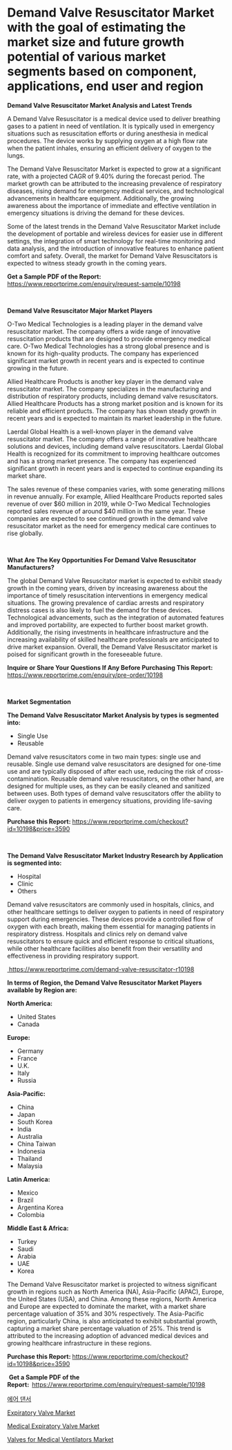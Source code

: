 <p><h1>Demand Valve Resuscitator Market with the goal of estimating the market size and future growth potential of various market segments based on component, applications, end user and region</h1></p><p><strong>Demand Valve Resuscitator Market Analysis and Latest Trends</strong></p>
<p><p>A Demand Valve Resuscitator is a medical device used to deliver breathing gases to a patient in need of ventilation. It is typically used in emergency situations such as resuscitation efforts or during anesthesia in medical procedures. The device works by supplying oxygen at a high flow rate when the patient inhales, ensuring an efficient delivery of oxygen to the lungs.</p><p>The Demand Valve Resuscitator Market is expected to grow at a significant rate, with a projected CAGR of 9.40% during the forecast period. The market growth can be attributed to the increasing prevalence of respiratory diseases, rising demand for emergency medical services, and technological advancements in healthcare equipment. Additionally, the growing awareness about the importance of immediate and effective ventilation in emergency situations is driving the demand for these devices.</p><p>Some of the latest trends in the Demand Valve Resuscitator Market include the development of portable and wireless devices for easier use in different settings, the integration of smart technology for real-time monitoring and data analysis, and the introduction of innovative features to enhance patient comfort and safety. Overall, the market for Demand Valve Resuscitators is expected to witness steady growth in the coming years.</p></p>
<p><strong>Get a Sample PDF of the Report:&nbsp;</strong> <a href="https://www.reportprime.com/enquiry/request-sample/10198">https://www.reportprime.com/enquiry/request-sample/10198</a></p>
<p>&nbsp;</p>
<p><strong>Demand Valve Resuscitator Major Market Players</strong></p>
<p><p>O-Two Medical Technologies is a leading player in the demand valve resuscitator market. The company offers a wide range of innovative resuscitation products that are designed to provide emergency medical care. O-Two Medical Technologies has a strong global presence and is known for its high-quality products. The company has experienced significant market growth in recent years and is expected to continue growing in the future. </p><p>Allied Healthcare Products is another key player in the demand valve resuscitator market. The company specializes in the manufacturing and distribution of respiratory products, including demand valve resuscitators. Allied Healthcare Products has a strong market position and is known for its reliable and efficient products. The company has shown steady growth in recent years and is expected to maintain its market leadership in the future.</p><p>Laerdal Global Health is a well-known player in the demand valve resuscitator market. The company offers a range of innovative healthcare solutions and devices, including demand valve resuscitators. Laerdal Global Health is recognized for its commitment to improving healthcare outcomes and has a strong market presence. The company has experienced significant growth in recent years and is expected to continue expanding its market share.</p><p>The sales revenue of these companies varies, with some generating millions in revenue annually. For example, Allied Healthcare Products reported sales revenue of over $60 million in 2019, while O-Two Medical Technologies reported sales revenue of around $40 million in the same year. These companies are expected to see continued growth in the demand valve resuscitator market as the need for emergency medical care continues to rise globally.</p></p>
<p>&nbsp;</p>
<p><strong>What Are The Key Opportunities For Demand Valve Resuscitator Manufacturers?</strong></p>
<p><p>The global Demand Valve Resuscitator market is expected to exhibit steady growth in the coming years, driven by increasing awareness about the importance of timely resuscitation interventions in emergency medical situations. The growing prevalence of cardiac arrests and respiratory distress cases is also likely to fuel the demand for these devices. Technological advancements, such as the integration of automated features and improved portability, are expected to further boost market growth. Additionally, the rising investments in healthcare infrastructure and the increasing availability of skilled healthcare professionals are anticipated to drive market expansion. Overall, the Demand Valve Resuscitator market is poised for significant growth in the foreseeable future.</p></p>
<p><strong>Inquire or Share Your Questions If Any Before Purchasing This Report:</strong> <a href="https://www.reportprime.com/enquiry/pre-order/10198">https://www.reportprime.com/enquiry/pre-order/10198</a></p>
<p>&nbsp;</p>
<p><strong>Market Segmentation</strong></p>
<p><strong>The Demand Valve Resuscitator Market Analysis by types is segmented into:</strong></p>
<p><ul><li>Single Use</li><li>Reusable</li></ul></p>
<p><p>Demand valve resuscitators come in two main types: single use and reusable. Single use demand valve resuscitators are designed for one-time use and are typically disposed of after each use, reducing the risk of cross-contamination. Reusable demand valve resuscitators, on the other hand, are designed for multiple uses, as they can be easily cleaned and sanitized between uses. Both types of demand valve resuscitators offer the ability to deliver oxygen to patients in emergency situations, providing life-saving care.</p></p>
<p><strong>Purchase this Report:&nbsp;</strong><a href="https://www.reportprime.com/checkout?id=10198&price=3590">https://www.reportprime.com/checkout?id=10198&price=3590</a></p>
<p>&nbsp;</p>
<p><strong>The Demand Valve Resuscitator Market Industry Research by Application is segmented into:</strong></p>
<p><ul><li>Hospital</li><li>Clinic</li><li>Others</li></ul></p>
<p><p>Demand valve resuscitators are commonly used in hospitals, clinics, and other healthcare settings to deliver oxygen to patients in need of respiratory support during emergencies. These devices provide a controlled flow of oxygen with each breath, making them essential for managing patients in respiratory distress. Hospitals and clinics rely on demand valve resuscitators to ensure quick and efficient response to critical situations, while other healthcare facilities also benefit from their versatility and effectiveness in providing respiratory support.</p></p>
<p><a href="https://www.reportprime.com/demand-valve-resuscitator-r10198">&nbsp;https://www.reportprime.com/demand-valve-resuscitator-r10198</a></p>
<p><strong>In terms of Region, the Demand Valve Resuscitator Market Players available by Region are:</strong></p>
<p>
    <p> <strong> North America: </strong>
        <ul>
            <li>United States</li>
            <li>Canada</li>
        </ul>
        </p> 
    <p> <strong> Europe: </strong>
        <ul>
            <li>Germany</li>
            <li>France</li>
            <li>U.K.</li>
            <li>Italy</li>
            <li>Russia</li>
        </ul>
        </p> 
    <p> <strong> Asia-Pacific: </strong>
        <ul>
            <li>China</li>
            <li>Japan</li>
            <li>South Korea</li>
            <li>India</li>
            <li>Australia</li>
            <li>China Taiwan</li>
            <li>Indonesia</li>
            <li>Thailand</li>
            <li>Malaysia</li>
        </ul>
        </p> 
    <p> <strong> Latin America: </strong>
        <ul>
            <li>Mexico</li>
            <li>Brazil</li>
            <li>Argentina Korea</li>
            <li>Colombia</li>
        </ul>
        </p> 
    <p> <strong> Middle East & Africa: </strong>
        <ul>
            <li>Turkey</li>
            <li>Saudi</li>
            <li>Arabia</li>
            <li>UAE</li>
            <li>Korea</li>
        </ul>
    </p>
    </p>
<p><p>The Demand Valve Resuscitator market is projected to witness significant growth in regions such as North America (NA), Asia-Pacific (APAC), Europe, the United States (USA), and China. Among these regions, North America and Europe are expected to dominate the market, with a market share percentage valuation of 35% and 30% respectively. The Asia-Pacific region, particularly China, is also anticipated to exhibit substantial growth, capturing a market share percentage valuation of 25%. This trend is attributed to the increasing adoption of advanced medical devices and growing healthcare infrastructure in these regions.</p></p>
<p><strong>Purchase this Report: </strong><a href="https://www.reportprime.com/checkout?id=10198&price=3590">https://www.reportprime.com/checkout?id=10198&price=3590</a></p>
<p>&nbsp;<strong>Get a Sample PDF of the Report:&nbsp;&nbsp;</strong><a href="https://www.reportprime.com/enquiry/request-sample/10198">https://www.reportprime.com/enquiry/request-sample/10198</a></p>
<p><strong></strong></p>
<p><p><a href="https://github.com/LanceOlsotn8978/Market-Research-Report-List-1/blob/main/281697121733.md">에어 댄서</a></p><p><a href="https://github.com/nicoletavirag/Market-Research-Report-List-2/blob/main/expiratory-valve-market.md">Expiratory Valve Market</a></p><p><a href="https://github.com/redneck06/Market-Research-Report-List-2/blob/main/medical-expiratory-valve-market.md">Medical Expiratory Valve Market</a></p><p><a href="https://github.com/peachesmcdowel1/Market-Research-Report-List-2/blob/main/valves-for-medical-ventilators-market.md">Valves for Medical Ventilators Market</a></p></p>